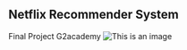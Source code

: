 ## Netflix Recommender System
Final Project G2academy
![This is an image](https://images7.alphacoders.com/115/1152299.jpg)
